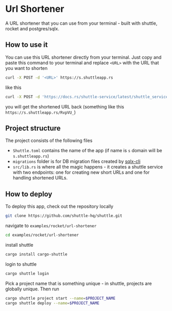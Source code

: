 # Url Shortener

A URL shortener that you can use from your terminal - built with shuttle, rocket and postgres/sqlx.

## How to use it

You can use this URL shortener directly from your terminal. Just copy and paste this command to your terminal and replace `<URL>` with the URL that you want to shorten

```bash
curl -X POST -d '<URL>' https://s.shuttleapp.rs
```

like this

```bash
curl -X POST -d 'https://docs.rs/shuttle-service/latest/shuttle_service/' https://s.shuttleapp.rs
```

you will get the shortened URL back (something like this `https://s.shuttleapp.rs/RvpVU_`)

## Project structure

The project consists of the following files

- `Shuttle.toml` contains the name of the app (if name is `s` domain will be `s.shuttleapp.rs`)
- `migrations` folder is for DB migration files created by [sqlx-cli](https://github.com/launchbadge/sqlx/tree/master/sqlx-cli)
- `src/lib.rs` is where all the magic happens - it creates a shuttle service with two endpoints: one for creating new short URLs and one for handling shortened URLs.

## How to deploy

To deploy this app, check out the repository locally

```bash
git clone https://github.com/shuttle-hq/shuttle.git
```

navigate to `examples/rocket/url-shortener`

```bash
cd examples/rocket/url-shortener
```

install shuttle

```bash
cargo install cargo-shuttle
```

login to shuttle

```bash
cargo shuttle login
```

Pick a project name that is something unique - in shuttle,
projects are globally unique. Then run

```bash
cargo shuttle project start --name=$PROJECT_NAME
cargo shuttle deploy --name=$PROJECT_NAME
```
